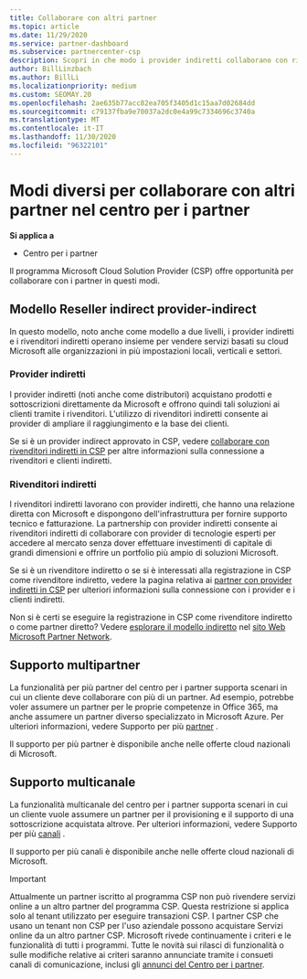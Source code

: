 ```yaml
---
title: Collaborare con altri partner
ms.topic: article
ms.date: 11/29/2020
ms.service: partner-dashboard
ms.subservice: partnercenter-csp
description: Scopri in che modo i provider indiretti collaborano con rivenditori indiretti nel programma Cloud Solution Provider (CSP) e determinano quale ruolo è adatto a te.
author: BillLinzbach
ms.author: BillLi
ms.localizationpriority: medium
ms.custom: SEOMAY.20
ms.openlocfilehash: 2ae635b77acc82ea705f3405d1c15aa7d02684dd
ms.sourcegitcommit: c79137fba9e70037a2dc0e4a99c7334696c3740a
ms.translationtype: MT
ms.contentlocale: it-IT
ms.lasthandoff: 11/30/2020
ms.locfileid: "96322101"
---
```

# <a name="different-ways-you-can-work-with-other-partners-in-partner-center"></a>Modi diversi per collaborare con altri partner nel centro per i partner

**Si applica a**

- Centro per i partner

Il programma Microsoft Cloud Solution Provider (CSP) offre opportunità per collaborare con i partner in questi modi.

## <a name="indirect-provider-indirect-reseller-model"></a>Modello Reseller indirect provider-indirect

In questo modello, noto anche come modello a due livelli, i provider indiretti e i rivenditori indiretti operano insieme per vendere servizi basati su cloud Microsoft alle organizzazioni in più impostazioni locali, verticali e settori.

### <a name="indirect-providers"></a>Provider indiretti

I provider indiretti (noti anche come distributori) acquistano prodotti e sottoscrizioni direttamente da Microsoft e offrono quindi tali soluzioni ai clienti tramite i rivenditori. L'utilizzo di rivenditori indiretti consente ai provider di ampliare il raggiungimento e la base dei clienti.

Se si è un provider indirect approvato in CSP, vedere [collaborare con rivenditori indiretti in CSP](indirect-provider-tasks-in-partner-center.md) per altre informazioni sulla connessione a rivenditori e clienti indiretti.

### <a name="indirect-resellers"></a>Rivenditori indiretti

I rivenditori indiretti lavorano con provider indiretti, che hanno una relazione diretta con Microsoft e dispongono dell'infrastruttura per fornire supporto tecnico e fatturazione. La partnership con provider indiretti consente ai rivenditori indiretti di collaborare con provider di tecnologie esperti per accedere al mercato senza dover effettuare investimenti di capitale di grandi dimensioni e offrire un portfolio più ampio di soluzioni Microsoft.

Se si è un rivenditore indiretto o se si è interessati alla registrazione in CSP come rivenditore indiretto, vedere la pagina relativa ai [partner con provider indiretti in CSP](indirect-reseller-tasks-in-partner-center.md) per ulteriori informazioni sulla connessione con i provider e i clienti indiretti.

Non si è certi se eseguire la registrazione in CSP come rivenditore indiretto o come partner diretto? Vedere [esplorare il modello indiretto](https://partner.microsoft.com/cloud-solution-provider/indirect) nel [sito Web Microsoft Partner Network](https://partner.microsoft.com).

## <a name="multi-partner-support"></a>Supporto multipartner

La funzionalità per più partner del centro per i partner supporta scenari in cui un cliente deve collaborare con più di un partner. Ad esempio, potrebbe voler assumere un partner per le proprie competenze in Office 365, ma anche assumere un partner diverso specializzato in Microsoft Azure. Per ulteriori informazioni, vedere Supporto per più [partner](multipartner.md) .

Il supporto per più partner è disponibile anche nelle offerte cloud nazionali di Microsoft.

## <a name="multi-channel-support"></a>Supporto multicanale

La funzionalità multicanale del centro per i partner supporta scenari in cui un cliente vuole assumere un partner per il provisioning e il supporto di una sottoscrizione acquistata altrove. Per ulteriori informazioni, vedere Supporto per più [canali](multichannel.md) .

Il supporto per più canali è disponibile anche nelle offerte cloud nazionali di Microsoft.

> [!IMPORTANT]  
> Attualmente un partner iscritto al programma CSP non può rivendere servizi online a un altro partner del programma CSP. Questa restrizione si applica solo al tenant utilizzato per eseguire transazioni CSP. I partner CSP che usano un tenant non CSP per l'uso aziendale possono acquistare Servizi online da un altro partner CSP. Microsoft rivede continuamente i criteri e le funzionalità di tutti i programmi. Tutte le novità sui rilasci di funzionalità o sulle modifiche relative ai criteri saranno annunciate tramite i consueti canali di comunicazione, inclusi gli [annunci del Centro per i partner](announcements/index.md).
